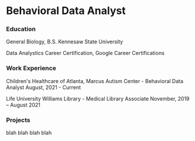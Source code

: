 # Behavioral Data Analyst 

### Education 
General Biology, B.S. Kennesaw State University 

Data Analystics Career Certification, Google Career Certifications

### Work Experience 
Children's Healthcare of Atlanta, Marcus Autism Center - Behavioral Data Analyst
August, 2021 - Current

Life University Williams Library - Medical Library Associate 
November, 2019 – August 2021

### Projects 
blah blah 
blah blah 
